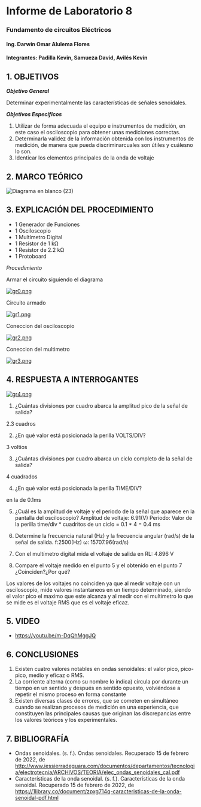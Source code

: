 # Informe de Laboratorio 8
### Fundamento de circuitos Eléctricos 
#### Ing. Darwin Omar Alulema Flores
#### Integrantes: Padilla Kevin, Samueza David, Avilés Kevin
 
 ## 1. OBJETIVOS
 
***Objetivo General***

Determinar experimentalmente las características de señales senoidales.

***Objetivos Específicos***
1. Utilizar de forma adecuada el equipo e instrumentos de medición, en este caso el osciloscopio para obtener unas mediciones correctas.
2. Determinarla  validez  de  la  información  obtenida  con  los  instrumentos  de  medición,  de  manera  que  pueda discriminarcuales son útiles y cuálesno lo son.
3. Identicar los elementos principales de la onda de voltaje

## 2. MARCO TEÓRICO

![Diagrama en blanco (23)](https://user-images.githubusercontent.com/94129932/154074317-f18d1378-729c-4749-9ec8-4e07fcb57df7.png)


## 3. EXPLICACIÓN DEL PROCEDIMIENTO
- 1 Generador de Funciones
- 1 Osciloscopio
- 1 Multímetro Digital
- 1 Resistor de 1 kΩ
- 1 Resistor de 2.2 kΩ
- 1 Protoboard

*Procedimiento*

Armar el circuito siguiendo el diagrama

[![gr0.png](https://i.postimg.cc/bYMGBWvn/gr0.png)](https://postimg.cc/Rq7V3PKC)

Circuito armado

[![gr1.png](https://i.postimg.cc/ZRWN9SRT/gr1.png)](https://postimg.cc/HcCnKFXK)

Coneccion del osciloscopio 

[![gr2.png](https://i.postimg.cc/ZqCnHLhH/gr2.png)](https://postimg.cc/Y4BtqY0L)

Coneccion del multimetro

[![gr3.png](https://i.postimg.cc/vZnSVJ4t/gr3.png)](https://postimg.cc/rD8J6YCD)


## 4. RESPUESTA A INTERROGANTES

[![gr4.png](https://i.postimg.cc/zXDk5VZh/gr4.png)](https://postimg.cc/MX4BmZGZ)

1. ¿Cuántas divisiones por cuadro abarca la amplitud pico de la señal de salida?

2.3 cuadros

2. ¿En qué valor está posicionada la perilla VOLTS/DIV?

3 voltios

3. ¿Cuántas divisiones por cuadro abarca un ciclo completo de la señal de salida?

4 cuadrados

4. ¿En qué valor está posicionada la perilla TIME/DIV?

en la de 0.1ms

5. ¿Cuál es la amplitud de voltaje y el periodo de la señal que aparece en la pantalla
del osciloscopio?
Amplitud de voltaje: 6.91(V)
Periodo: Valor de la perilla time/div * cuadritos de un ciclo = 0.1 * 4 = 0.4 ms

6. Determine la frecuencia natural (Hz) y la frecuencia angular (rad/s) de la señal de
salida.
f:2500(Hz)
ω: 15707.96(rad/s)

7. Con el multímetro digital mida el voltaje de salida en RL: 4.896 V

8. Compare el voltaje medido en el punto 5 y el obtenido en el punto 7
¿Coinciden?¿Por qué?

Los valores de los voltajes no coinciden ya que al medir voltaje con un osciloscopio, mide valores instantaneos en un tiempo determinado, siendo el valor pico el maximo que este alcanza y al medir con el multimetro lo que se mide es el voltaje RMS que es el voltaje eficaz.


## 5. VIDEO

- https://youtu.be/m-DqQhMggJQ

## 6. CONCLUSIONES
1. Existen cuatro valores notables en ondas senoidales: el valor pico,
pico-pico, medio y eficaz o RMS. 
2. La corriente alterna (como su nombre lo indica) circula por durante un tiempo en un sentido y después en sentido opuesto, volviéndose a repetir el mismo proceso en forma constante
3. Existen diversas clases de errores, que se cometen en simultáneo cuando se realizan procesos de medición en una experiencia, que constituyen las principales causas que originan las discrepancias entre los valores teóricos y los experimentales. 
## 7. BIBLIOGRAFÍA
- Ondas senoidales. (s. f.). Ondas senoidales. Recuperado 15 de febrero de 2022, de http://www.iessierradeguara.com/documentos/departamentos/tecnologia/electrotecnia/ARCHIVOS/TEORIA/elec_ondas_senoidales_cal.pdf
- Características de la onda senoidal. (s. f.). Características de la onda senoidal. Recuperado 15 de febrero de 2022, de https://1library.co/document/zpxg714q-caracteristicas-de-la-onda-senoidal-pdf.html
